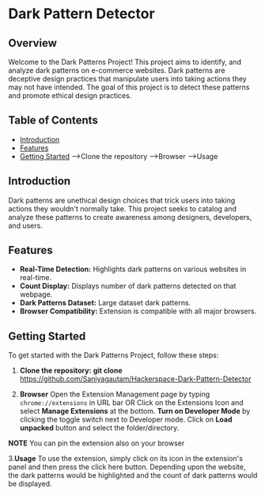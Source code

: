 # Dark Pattern Detector

## Overview

Welcome to the Dark Patterns Project! This project aims to identify, and analyze dark patterns on e-commerce websites. Dark patterns are deceptive design practices that manipulate users into taking actions they may not have intended. The goal of this project is to detect these patterns and promote ethical design practices.

## Table of Contents

- [Introduction](#introduction)
- [Features](#features)
- [Getting Started](#getting-started)
 -->Clone the repository
 -->Browser
 -->Usage
  
## Introduction

Dark patterns are unethical design choices that trick users into taking actions they wouldn't normally take. This project seeks to catalog and analyze these patterns to create awareness among designers, developers, and users.


## Features

 - **Real-Time Detection:** Highlights dark patterns on various websites in real-time.
 - **Count Display:** Displays number of dark patterns detected on that webpage.
 - **Dark Patterns Dataset:** Large dataset dark patterns.
 - **Browser Compatibility:** Extension is compatible with all major browsers.

## Getting Started

To get started with the Dark Patterns Project, follow these steps:

1. **Clone the repository:**
**git clone**  https://github.com/Saniyagautam/Hackerspace-Dark-Pattern-Detector

2. **Browser**
 Open the Extension Management page by typing `chrome://extensions` in URL bar 
OR
Click on the Extensions Icon and select **Manage Extensions** at the bottom.
**Turn on Developer Mode** by clicking the toggle switch next to Developer mode.
Click on **Load unpacked** button and select the folder/directory.

**NOTE** You can pin the extension also on your browser

3.**Usage**
To use the extension, simply click on its icon in the extension's panel and then press the click here button.
Depending upon the website, the dark patterns would be highlighted and the count of dark patterns would be displayed.

